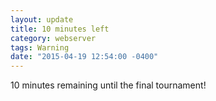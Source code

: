 ```yaml
---
layout: update
title: 10 minutes left
category: webserver
tags: Warning
date: "2015-04-19 12:54:00 -0400"
---
```


10 minutes remaining until the final tournament!
